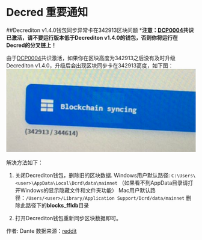 # Decred 重要通知

##Decrediton v1.4.0钱包同步异常卡在342913区块问题
***注意：[DCP0004](https://github.com/decred/dcps/blob/master/dcp-0004/dcp-0004.mediawiki)共识已激活，请不要运行版本低于Decrediton v1.4.0的钱包，否则你将运行在Decred的分叉链上！**

由于[DCP0004](https://github.com/decred/dcps/blob/master/dcp-0004/dcp-0004.mediawiki)共识激活，如果你在区块高度为342913之后没有及时升级Decrediton v1.4.0，升级后会出现区块同步卡在342913高度，如下图：
![abstract art](img/decred_notice/stuck_at_block_342913.png)

解决方法如下：
1. 关闭Decrediton钱包，删除旧的区块数据.
Windows用户默认路径: `C:\Users\<user>\AppData\Local\Dcrd\data\mainnet`
（如果看不到AppData目录请打开Windows的显示隐藏文件和文件夹功能）
Mac用户默认路径：`/Users/<user>/Library/Application Support/Dcrd/data/mainnet`
删除此路径下的**blocks_ffldb**目录

2. 打开Decrediton钱包重新同步区块数据即可。


作者: Dante
数据来源：[reddit](https://www.reddit.com/r/decred/comments/bnep6p/if_you_were_running_decrediton_at_13_or_earlier/)